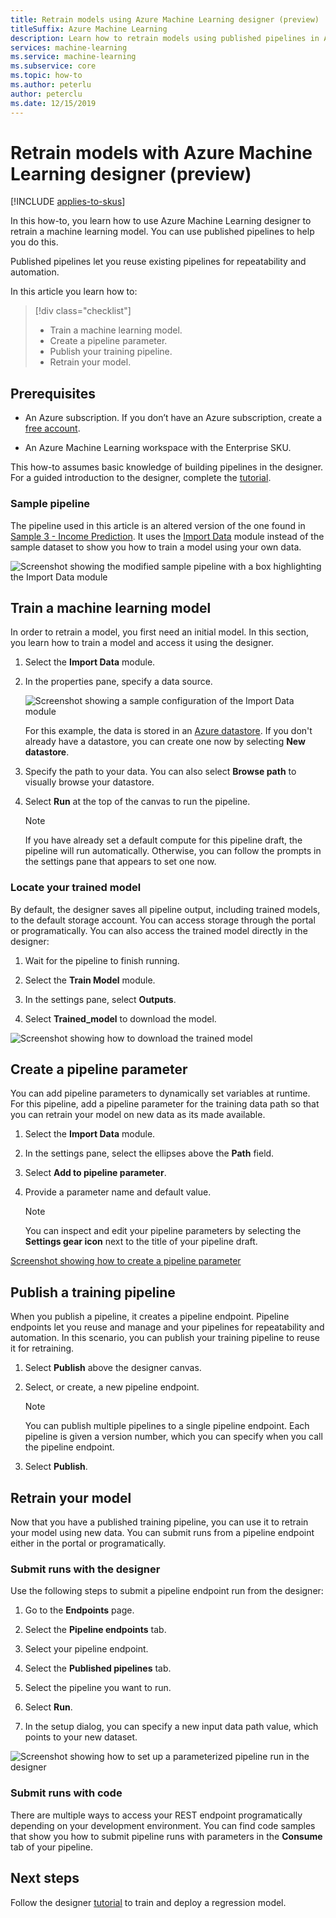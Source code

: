 ```yaml
---
title: Retrain models using Azure Machine Learning designer (preview)
titleSuffix: Azure Machine Learning
description: Learn how to retrain models using published pipelines in Azure Machine Learning designer (preview).
services: machine-learning
ms.service: machine-learning
ms.subservice: core
ms.topic: how-to
ms.author: peterlu
author: peterclu
ms.date: 12/15/2019
---
```


# Retrain models with Azure Machine Learning designer (preview)
[!INCLUDE [applies-to-skus](../../../includes/aml-applies-to-basic-enterprise-sku.md)]

In this how-to, you learn how to use Azure Machine Learning designer to retrain a machine learning model. You can use published pipelines to help you do this. 

Published pipelines let you reuse existing pipelines for repeatability and automation.

In this article you learn how to:

> [!div class="checklist"]
> * Train a machine learning model.
> * Create a pipeline parameter.
> * Publish your training pipeline.
> * Retrain your model.

## Prerequisites

* An Azure subscription. If you don’t have an Azure subscription, create a [free account](https://aka.ms/AMLFree).

* An Azure Machine Learning workspace with the Enterprise SKU.

This how-to assumes basic knowledge of building pipelines in the designer. For a guided introduction to the designer, complete the [tutorial](tutorial-designer-automobile-price-train-score.md). 

### Sample pipeline

The pipeline used in this article is an altered version of the one found in [Sample 3 - Income Prediction](how-to-designer-sample-classification-predict-income.md). It uses the [Import Data](../algorithm-module-reference/import-data.md) module instead of the sample dataset to show you how to train a model using your own data.

![Screenshot showing the modified sample pipeline with a box highlighting the Import Data module](./media/how-to-retrain-designer/modified-sample-pipeline.png)

## Train a machine learning model

In order to retrain a model, you first need an initial model. In this section, you learn how to train a model and access it using the designer.

1. Select the **Import Data** module.
1. In the properties pane, specify a data source.

    ![Screenshot showing a sample configuration of the Import Data module](./media/how-to-retrain-designer/import-data-settings.png)

    For this example, the data is stored in an [Azure datastore](../how-to-access-data.md). If you don't already have a datastore, you can create one now by selecting **New datastore**.

1. Specify the path to your data. You can also select **Browse path** to visually browse your datastore. 

1. Select **Run** at the top of the canvas to run the pipeline.
    
    > [!NOTE]
    > If you have already set a default compute for this pipeline draft, the pipeline will run automatically. Otherwise, you can follow the prompts in the settings pane that appears to set one now.

### Locate your trained model

By default, the designer saves all pipeline output, including trained models, to the default storage account. You can access storage through the portal or programatically. You can also access the trained model directly in the designer:

1. Wait for the pipeline to finish running.

1. Select the **Train Model** module.

1. In the settings pane, select **Outputs**.

1. Select **Trained_model** to download the model.

![Screenshot showing how to download the trained model](./media/how-to-retrain-designer/download-model.png)

## Create a pipeline parameter

You can add pipeline parameters to dynamically set variables at runtime. For this pipeline, add a pipeline parameter for the training data path so that you can retrain your model on new data as its made available.

1. Select the **Import Data** module.
1. In the settings pane, select the ellipses above the **Path** field.
1. Select  **Add to pipeline parameter**.
1. Provide a parameter name and default value.

    > [!NOTE]
    > You can inspect and edit your pipeline parameters by selecting the **Settings gear icon** next to the title of your pipeline draft. 

[Screenshot showing how to create a pipeline parameter](./media/how-to-retrain-designer/add-pipeline-parameter.png)

## Publish a training pipeline

When you publish a pipeline, it creates a pipeline endpoint. Pipeline endpoints let you reuse and manage and your pipelines for repeatability and automation. In this scenario, you can publish your training pipeline to reuse it for retraining.

1. Select **Publish** above the designer canvas.
1. Select, or create, a new pipeline endpoint.

    > [!NOTE]
    > You can publish multiple pipelines to a single pipeline endpoint. Each pipeline is given a version number, which you can specify when you call the pipeline endpoint.

1. Select **Publish**.

## Retrain your model

Now that you have a published training pipeline, you can use it to retrain your model using new data. You can submit runs from a pipeline endpoint either in the portal or programatically.

### Submit runs with the designer

Use the following steps to submit a pipeline endpoint run from the designer:

1. Go to the **Endpoints** page.

1. Select the **Pipeline endpoints** tab.

1. Select your pipeline endpoint.

1. Select the **Published pipelines** tab.

1. Select the pipeline you want to run.

1. Select **Run**.

1. In the setup dialog, you can specify a new input data path value, which points to your new dataset.

![Screenshot showing how to set up a parameterized pipeline run in the designer](./media/how-to-retrain-designer/published-pipeline-run.png)

### Submit runs with code

There are multiple ways to access your REST endpoint programatically depending on your development environment. You can find code samples that show you how to submit pipeline runs with parameters in the **Consume** tab of your pipeline.

## Next steps

Follow the designer [tutorial](tutorial-designer-automobile-price-train-score.md) to train and deploy a regression model.
